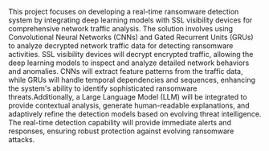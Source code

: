 This project focuses on developing a real-time ransomware detection system by 
integrating deep learning models with SSL visibility devices for comprehensive 
network traffic analysis. The solution involves using Convolutional Neural 
Networks (CNNs) and Gated Recurrent Units (GRUs) to analyze decrypted 
network traffic data for detecting ransomware activities. SSL visibility devices 
will decrypt encrypted traffic, allowing the deep learning models to inspect and 
analyze detailed network behaviors and anomalies. CNNs will extract feature 
patterns from the traffic data, while GRUs will handle temporal dependencies 
and sequences, enhancing the system's ability to identify sophisticated 
ransomware threats.Additionally, a Large Language Model (LLM) will be 
integrated to provide contextual analysis, generate human-readable 
explanations, and adaptively refine the detection models based on evolving 
threat intelligence. The real-time detection capability will provide immediate 
alerts and responses, ensuring robust protection against evolving ransomware 
attacks.
